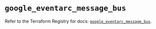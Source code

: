 # `google_eventarc_message_bus`

Refer to the Terraform Registry for docs: [`google_eventarc_message_bus`](https://registry.terraform.io/providers/hashicorp/google/6.27.0/docs/resources/eventarc_message_bus).
